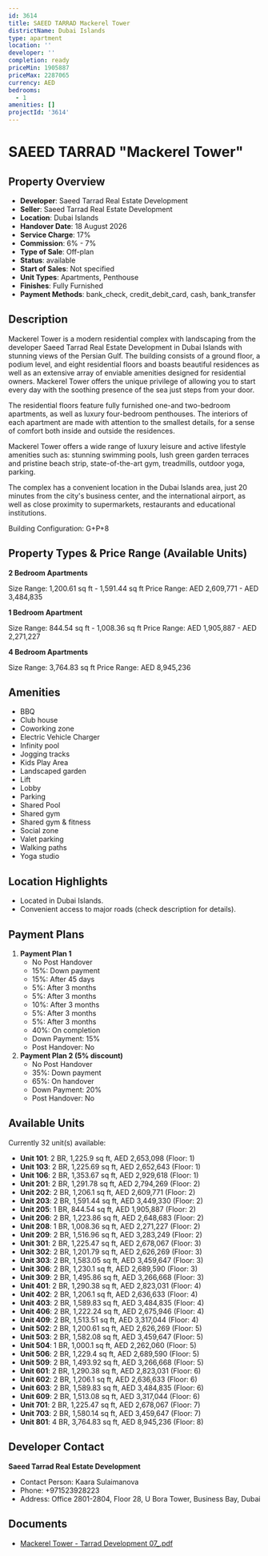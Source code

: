```yaml
---
id: 3614
title: SAEED TARRAD Mackerel Tower
districtName: Dubai Islands
type: apartment
location: ''
developer: ''
completion: ready
priceMin: 1905887
priceMax: 2287065
currency: AED
bedrooms:
  - 1
amenities: []
projectId: '3614'
---
```


# SAEED TARRAD "Mackerel Tower"

## Property Overview
- **Developer**: Saeed Tarrad Real Estate Development
- **Seller**: Saeed Tarrad Real Estate Development
- **Location**: Dubai Islands
- **Handover Date**: 18 August 2026
- **Service Charge**: 17%
- **Commission**: 6% - 7%
- **Type of Sale**: Off-plan
- **Status**: available
- **Start of Sales**: Not specified
- **Unit Types**: Apartments, Penthouse
- **Finishes**: Fully Furnished
- **Payment Methods**: bank_check, credit_debit_card, cash, bank_transfer

## Description
Mackerel Tower is a modern residential complex with landscaping from the developer Saeed Tarrad Real Estate Development in Dubai Islands with stunning views of the Persian Gulf. The building consists of a ground floor, a podium level, and eight residential floors and boasts beautiful residences as well as an extensive array of enviable amenities designed for residential owners. Mackerel Tower offers the unique privilege of allowing you to start every day with the soothing presence of the sea just steps from your door. 

The residential floors feature fully furnished one-and two-bedroom apartments, as well as luxury four-bedroom penthouses. The interiors of each apartment are made with attention to the smallest details, for a sense of comfort both inside and outside the residences.

Mackerel Tower offers a wide range of luxury leisure and active lifestyle amenities such as: stunning swimming pools, lush green garden terraces and pristine beach strip, state-of-the-art gym, treadmills, outdoor yoga, parking.

The complex has a convenient location in the Dubai Islands area, just 20 minutes from the city's business center, and the international airport, as well as close proximity to supermarkets, restaurants and educational institutions.

Building Configuration: G+P+8

## Property Types & Price Range (Available Units)
**2 Bedroom Apartments**

Size Range: 1,200.61 sq ft - 1,591.44 sq ft
Price Range: AED 2,609,771 - AED 3,484,835

**1 Bedroom Apartment**

Size Range: 844.54 sq ft - 1,008.36 sq ft
Price Range: AED 1,905,887 - AED 2,271,227

**4 Bedroom Apartments**

Size Range: 3,764.83 sq ft
Price Range: AED 8,945,236

## Amenities
- BBQ
- Club house
- Coworking zone
- Electric Vehicle Charger
- Infinity pool
- Jogging tracks
- Kids Play Area
- Landscaped garden
- Lift
- Lobby
- Parking
- Shared Pool
- Shared gym
- Shared gym & fitness
- Social zone
- Valet parking
- Walking paths
- Yoga studio

## Location Highlights
- Located in Dubai Islands.
- Convenient access to major roads (check description for details).

## Payment Plans
1. **Payment Plan 1**
   - No Post Handover
   - 15%: Down payment
   - 15%: After 45 days
   - 5%: After 3 months
   - 5%: After 3 months
   - 10%: After 3 months
   - 5%: After 3 months
   - 5%: After 3 months
   - 40%: On completion
   - Down Payment: 15%
   - Post Handover: No
2. **Payment Plan 2 (5% discount)**
   - No Post Handover
   - 35%: Down payment
   - 65%: On handover
   - Down Payment: 20%
   - Post Handover: No

## Available Units
Currently 32 unit(s) available:
- **Unit 101**: 2 BR, 1,225.9 sq ft, AED 2,653,098 (Floor: 1)
- **Unit 103**: 2 BR, 1,225.69 sq ft, AED 2,652,643 (Floor: 1)
- **Unit 106**: 2 BR, 1,353.67 sq ft, AED 2,929,618 (Floor: 1)
- **Unit 201**: 2 BR, 1,291.78 sq ft, AED 2,794,269 (Floor: 2)
- **Unit 202**: 2 BR, 1,206.1 sq ft, AED 2,609,771 (Floor: 2)
- **Unit 203**: 2 BR, 1,591.44 sq ft, AED 3,449,330 (Floor: 2)
- **Unit 205**: 1 BR, 844.54 sq ft, AED 1,905,887 (Floor: 2)
- **Unit 206**: 2 BR, 1,223.86 sq ft, AED 2,648,683 (Floor: 2)
- **Unit 208**: 1 BR, 1,008.36 sq ft, AED 2,271,227 (Floor: 2)
- **Unit 209**: 2 BR, 1,516.96 sq ft, AED 3,283,249 (Floor: 2)
- **Unit 301**: 2 BR, 1,225.47 sq ft, AED 2,678,067 (Floor: 3)
- **Unit 302**: 2 BR, 1,201.79 sq ft, AED 2,626,269 (Floor: 3)
- **Unit 303**: 2 BR, 1,583.05 sq ft, AED 3,459,647 (Floor: 3)
- **Unit 306**: 2 BR, 1,230.1 sq ft, AED 2,689,590 (Floor: 3)
- **Unit 309**: 2 BR, 1,495.86 sq ft, AED 3,266,668 (Floor: 3)
- **Unit 401**: 2 BR, 1,290.38 sq ft, AED 2,823,031 (Floor: 4)
- **Unit 402**: 2 BR, 1,206.1 sq ft, AED 2,636,633 (Floor: 4)
- **Unit 403**: 2 BR, 1,589.83 sq ft, AED 3,484,835 (Floor: 4)
- **Unit 406**: 2 BR, 1,222.24 sq ft, AED 2,675,946 (Floor: 4)
- **Unit 409**: 2 BR, 1,513.51 sq ft, AED 3,317,044 (Floor: 4)
- **Unit 502**: 2 BR, 1,200.61 sq ft, AED 2,626,269 (Floor: 5)
- **Unit 503**: 2 BR, 1,582.08 sq ft, AED 3,459,647 (Floor: 5)
- **Unit 504**: 1 BR, 1,000.1 sq ft, AED 2,262,060 (Floor: 5)
- **Unit 506**: 2 BR, 1,229.4 sq ft, AED 2,689,590 (Floor: 5)
- **Unit 509**: 2 BR, 1,493.92 sq ft, AED 3,266,668 (Floor: 5)
- **Unit 601**: 2 BR, 1,290.38 sq ft, AED 2,823,031 (Floor: 6)
- **Unit 602**: 2 BR, 1,206.1 sq ft, AED 2,636,633 (Floor: 6)
- **Unit 603**: 2 BR, 1,589.83 sq ft, AED 3,484,835 (Floor: 6)
- **Unit 609**: 2 BR, 1,513.08 sq ft, AED 3,317,044 (Floor: 6)
- **Unit 701**: 2 BR, 1,225.47 sq ft, AED 2,678,067 (Floor: 7)
- **Unit 703**: 2 BR, 1,580.14 sq ft, AED 3,459,647 (Floor: 7)
- **Unit 801**: 4 BR, 3,764.83 sq ft, AED 8,945,236 (Floor: 8)

## Developer Contact
**Saeed Tarrad Real Estate Development**
- Contact Person: Kaara Sulaimanova
- Phone: +971523928223
- Address: Office 2801-2804, Floor 28, U Bora Tower, Business Bay, Dubai

## Documents
- [Mackerel Tower - Tarrad Development 07_.pdf](https://cdn.geniemap.net/2024/11/18/xBFu11xOalhvrFYl4mcqnYh0EoM81epRaPgVIHrE.pdf)
